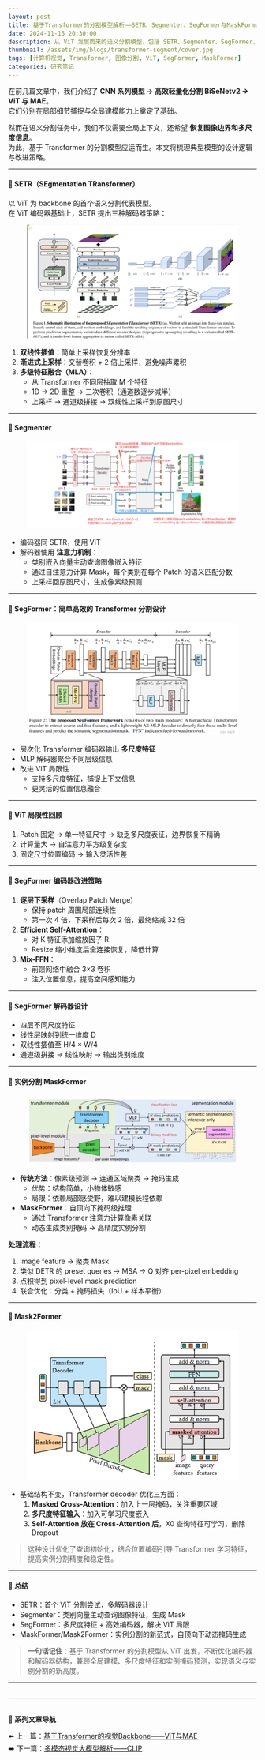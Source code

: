 ```yaml
---
layout: post
title: 基于Transformer的分割模型解析——SETR、Segmenter、SegFormer与MaskFormer
date: 2024-11-15 20:30:00
description: 从 ViT 发展而来的语义分割模型，包括 SETR、Segmenter、SegFormer，以及实例分割的 MaskFormer/Mask2Former，解析其编码器、解码器与核心机制。
thumbnail: /assets/img/blogs/transformer-segment/cover.jpg
tags: [计算机视觉, Transformer, 图像分割, ViT, SegFormer, MaskFormer]
categories: 研究笔记
---
```


在前几篇文章中，我们介绍了 **CNN 系列模型 → 高效轻量化分割 BiSeNetv2 → ViT 与 MAE**。  
它们分别在局部细节捕捉与全局建模能力上奠定了基础。  

然而在语义分割任务中，我们不仅需要全局上下文，还希望 **恢复图像边界和多尺度信息**。  
为此，基于 Transformer 的分割模型应运而生。本文将梳理典型模型的设计逻辑与改进策略。

---

#### **📌 SETR（SEgmentation TRansformer）**

以 ViT 为 backbone 的首个语义分割代表模型。  
在 ViT 编码器基础上，SETR 提出三种解码器策略：

<div style="text-align:center">
  <img src="/assets/img/blogs/transformer-segment/image-20250909173759174.png" alt="SETR结构" style="max-width:85%; height:auto;">
</div>

1. **双线性插值**：简单上采样恢复分辨率  
2. **渐进式上采样**：交替卷积 + 2 倍上采样，避免噪声累积  
3. **多级特征融合（MLA）**：  
   - 从 Transformer 不同层抽取 M 个特征  
   - 1D → 2D 重整 → 三次卷积（通道数逐步减半）  
   - 上采样 → 通道级拼接 → 双线性上采样到原图尺寸  

---

#### **📌 Segmenter**

<div style="text-align:center">
  <img src="/assets/img/blogs/transformer-segment/Segmenter.png" alt="Segmenter结构" style="max-width:85%; height:auto;">
</div>

- 编码器同 SETR，使用 ViT  
- 解码器使用 **注意力机制**：  
  - 类别嵌入向量主动查询图像嵌入特征  
  - 通过自注意力计算 Mask，每个类别在每个 Patch 的语义匹配分数  
  - 上采样回原图尺寸，生成像素级预测  

---

#### **📌 SegFormer：简单高效的 Transformer 分割设计**

<div style="text-align:center">
  <img src="/assets/img/blogs/transformer-segment/Segformer.png" alt="SegFormer结构" style="max-width:85%; height:auto;">
</div>

- 层次化 Transformer 编码器输出 **多尺度特征**  
- MLP 解码器聚合不同层级信息  
- 改进 ViT 局限性：  
  - 支持多尺度特征，捕捉上下文信息  
  - 更灵活的位置信息融合  

---

#### **📌 ViT 局限性回顾**

1. Patch 固定 → 单一特征尺寸 → 缺乏多尺度表征，边界恢复不精确  
2. 计算量大 → 自注意力平方级复杂度  
3. 固定尺寸位置编码 → 输入灵活性差  

---

#### **📌 SegFormer 编码器改进策略**

1. **逐层下采样**（Overlap Patch Merge）  
   - 保持 patch 周围局部连续性  
   - 第一次 4 倍，下采样后每次 2 倍，最终缩减 32 倍  
2. **Efficient Self-Attention**：  
   - 对 K 特征添加缩放因子 R  
   - Resize 缩小维度后全连接恢复，降低计算  
3. **Mix-FFN**：  
   - 前馈网络中融合 3×3 卷积  
   - 注入位置信息，提高空间感知能力  

---

#### **📌 SegFormer 解码器设计**

- 四层不同尺度特征  
- 线性层映射到统一维度 D  
- 双线性插值至 H/4 × W/4  
- 通道级拼接 → 线性映射 → 输出类别维度

---

#### **📌 实例分割 MaskFormer**

<div style="text-align:center">
  <img src="/assets/img/blogs/transformer-segment/MaskFormer.jpg" alt="MaskFormer结构" style="max-width:85%; height:auto;">
</div>

- **传统方法**：像素级预测 → 连通区域聚类 → 掩码生成  
  - 优势：结构简单，小物体敏感  
  - 局限：依赖局部感受野，难以建模长程依赖  
- **MaskFormer**：自顶向下掩码级推理  
  - 通过 Transformer 注意力计算像素关联  
  - 动态生成类别掩码 → 高精度实例分割  

**处理流程**：  
1. Image feature → 聚类 Mask  
2. 类似 DETR 的 preset queries → MSA → Q 对齐 per-pixel embedding  
3. 点积得到 pixel-level mask prediction  
4. 联合优化：分类 + 掩码损失（IoU + 样本平衡）  

---

#### **📌 Mask2Former**

<div style="text-align:center">
  <img src="/assets/img/blogs/transformer-segment/Mask2Former.png" alt="Mask2Former结构" style="max-width:85%; height:auto;">
</div>

- 基础结构不变，Transformer decoder 优化三方面：  
  1. **Masked Cross-Attention**：加入上一层掩码，关注重要区域  
  2. **多尺度特征输入**：加入可学习尺度嵌入  
  3. **Self-Attention 放在 Cross-Attention 后**，X0 查询特征可学习，删除 Dropout  

> 这种设计优化了查询初始化，结合位置编码引导 Transformer 学习特征，提高实例分割精度和稳定性。

---

#### **📌 总结**

- SETR：首个 ViT 分割尝试，多解码器设计  
- Segmenter：类别向量主动查询图像特征，生成 Mask  
- SegFormer：多尺度特征 + 高效编码器，解决 ViT 局限  
- MaskFormer/Mask2Former：实例分割的新范式，自顶向下动态掩码生成  

> **一句话记住**：基于 Transformer 的分割模型从 ViT 出发，不断优化编码器和解码器结构，兼顾全局建模、多尺度特征和实例掩码预测，实现语义与实例分割的新高度。

---

<div class="post-navigation" style="margin-top:2rem; padding-top:1rem; border-top:1px solid #eaeaea;">
  <p style="margin-bottom:0.5rem; font-weight:600;">📖 系列文章导航</p>
  <ul style="list-style:none; padding-left:0;">
    <li>⬅️ 上一篇：<a href="{{ '/blog/2024/transformer-backbone-vit' | relative_url }}">基于Transformer的视觉Backbone——ViT与MAE</a></li>
    <li>➡️ 下一篇：<a href="{{ '/blog/2024/clip' | relative_url }}">多模态视觉大模型解析——CLIP</a></li>
  </ul>
</div>
